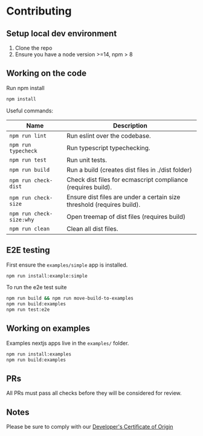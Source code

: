# Contributing

## Setup local dev environment

1. Clone the repo
2. Ensure you have a node version >=14, npm > 8

## Working on the code

Run npm install

```bash
npm install
```

Useful commands:

| Name                     | Description                                                            |
| ------------------------ | ---------------------------------------------------------------------- |
| `npm run lint`           | Run eslint over the codebase.                                          |
| `npm run typecheck`      | Run typescript typechecking.                                           |
| `npm run test`           | Run unit tests.                                                        |
| `npm run build`          | Run a build (creates dist files in ./dist folder)                      |
| `npm run check-dist`     | Check dist files for ecmascript compliance (requires build).           |
| `npm run check-size`     | Ensure dist files are under a certain size threshold (requires build). |
| `npm run check-size:why` | Open treemap of dist files (requires build)                            |
| `npm run clean`          | Clean all dist files.                                                  |

## E2E testing

First ensure the `examples/simple` app is installed.

```bash
npm run install:example:simple
```

To run the e2e test suite

```bash
npm run build && npm run move-build-to-examples
npm run build:examples
npm run test:e2e
```

## Working on examples

Examples nextjs apps live in the `examples/` folder.

```bash
npm run install:examples
npm run build:examples
```

## PRs

All PRs must pass all checks before they will be considered for review.

## Notes

Please be sure to comply with our [Developer's Certificate of Origin](https://github.com/i18next/i18next/blob/master/CONTRIBUTING.md)
